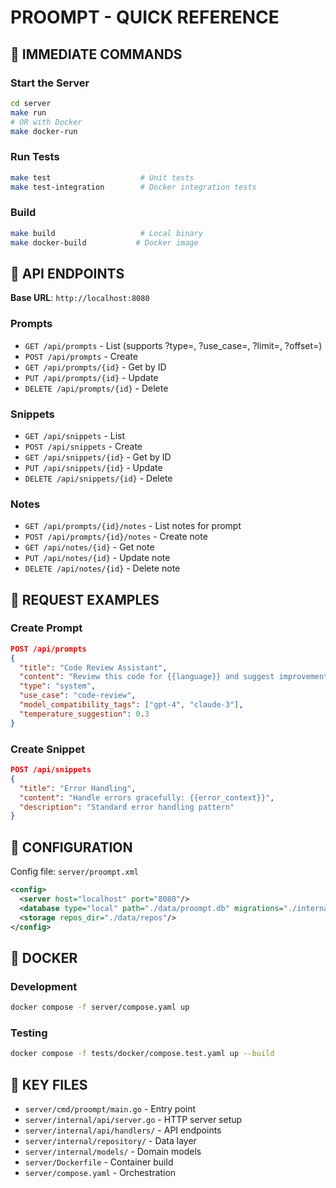 # PROOMPT - QUICK REFERENCE

## 🚀 IMMEDIATE COMMANDS

### Start the Server
```bash
cd server
make run
# OR with Docker
make docker-run
```

### Run Tests
```bash
make test                    # Unit tests
make test-integration        # Docker integration tests
```

### Build
```bash
make build                   # Local binary
make docker-build           # Docker image
```

## 📡 API ENDPOINTS

**Base URL**: `http://localhost:8080`

### Prompts
- `GET /api/prompts` - List (supports ?type=, ?use_case=, ?limit=, ?offset=)
- `POST /api/prompts` - Create
- `GET /api/prompts/{id}` - Get by ID
- `PUT /api/prompts/{id}` - Update
- `DELETE /api/prompts/{id}` - Delete

### Snippets  
- `GET /api/snippets` - List
- `POST /api/snippets` - Create
- `GET /api/snippets/{id}` - Get by ID
- `PUT /api/snippets/{id}` - Update
- `DELETE /api/snippets/{id}` - Delete

### Notes
- `GET /api/prompts/{id}/notes` - List notes for prompt
- `POST /api/prompts/{id}/notes` - Create note
- `GET /api/notes/{id}` - Get note
- `PUT /api/notes/{id}` - Update note
- `DELETE /api/notes/{id}` - Delete note

## 📝 REQUEST EXAMPLES

### Create Prompt
```json
POST /api/prompts
{
  "title": "Code Review Assistant",
  "content": "Review this code for {{language}} and suggest improvements:\n\n{{code}}",
  "type": "system",
  "use_case": "code-review",
  "model_compatibility_tags": ["gpt-4", "claude-3"],
  "temperature_suggestion": 0.3
}
```

### Create Snippet
```json
POST /api/snippets
{
  "title": "Error Handling",
  "content": "Handle errors gracefully: {{error_context}}",
  "description": "Standard error handling pattern"
}
```

## 🔧 CONFIGURATION

Config file: `server/proompt.xml`
```xml
<config>
  <server host="localhost" port="8080"/>
  <database type="local" path="./data/proompt.db" migrations="./internal/db/migrations"/>
  <storage repos_dir="./data/repos"/>
</config>
```

## 🐳 DOCKER

### Development
```bash
docker compose -f server/compose.yaml up
```

### Testing
```bash
docker compose -f tests/docker/compose.test.yaml up --build
```

## 📁 KEY FILES

- `server/cmd/proompt/main.go` - Entry point
- `server/internal/api/server.go` - HTTP server setup
- `server/internal/api/handlers/` - API endpoints
- `server/internal/repository/` - Data layer
- `server/internal/models/` - Domain models
- `server/Dockerfile` - Container build
- `server/compose.yaml` - Orchestration